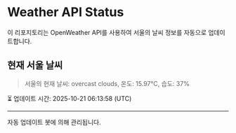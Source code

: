 
# Weather API Status

이 리포지토리는 OpenWeather API를 사용하여 서울의 날씨 정보를 자동으로 업데이트합니다.

## 현재 서울 날씨
> 서울의 현재 날씨: overcast clouds, 온도: 15.97°C, 습도: 37%

⏳ 업데이트 시간: 2025-10-21 06:13:58 (UTC)

---
자동 업데이트 봇에 의해 관리됩니다.
